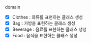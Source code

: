 domain
 - [x] Clothes : 의류를 표현하는 클래스 생성
 - [x] Bag : 가방을 표현하는 클래스 생성
 - [x] Beverage : 음료를 표현하는 클래스 생성
 - [x] Food : 음식을 표현하는 클래스 생성
